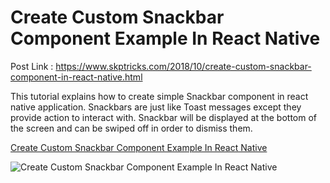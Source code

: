 # Create Custom Snackbar Component Example In React Native

Post Link : https://www.skptricks.com/2018/10/create-custom-snackbar-component-in-react-native.html

This tutorial explains how to create simple Snackbar component in react native application. Snackbars are just like Toast messages except they provide action to interact with. Snackbar will be displayed at the bottom of the screen and can be swiped off in order to dismiss them.

<a href="https://www.skptricks.com/2018/10/create-custom-snackbar-component-in-react-native.html" >Create Custom Snackbar Component Example In React Native </a>

<img src="https://2.bp.blogspot.com/-93jY0dxBGR4/W8NnVz92VSI/AAAAAAAACBc/q77WAtv-Xb0LGsSOBxGRrU1d1QXyYVT6ACLcBGAs/s640/snack.png" title="Create Custom Snackbar Component Example In React Native" />  
